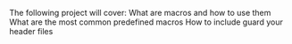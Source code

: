 The following project will cover:
What are macros and how to use them
What are the most common predefined macros
How to include guard your header files